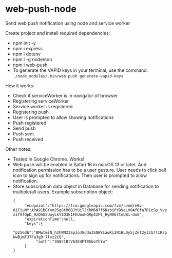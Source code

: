 # web-push-node
Send web push notification using node and service worker

Create project and install required dependencies:
* npm init -y
* npm i express
* npm i dotenv
* npm i -g nodemon
* npm i web-push
* To generate the VAPID keys in your terminal, use the command: ```./node_modules/.bin/web-push generate-vapid-keys```

How it works:
* Check if serviceWorker is in navigator of browser
* Registering serviceWorker
* Service worker is registered
* Registering push
* User is prompted to allow showing notifications
* Push registered
* Send push
* Push sent
* Push received

Other notes:
* Tested in Google Chrome. Works!
* Web push will be enabled in Safari 16 in macOS 13 or later. And notification permission has to be a user gesture. User needs to click bell icon to sign up for notifications. Then user is prompted to allow notification.
* Store subscription data object in Database for sending notification to multiple/all users. Example subscription object: 
     ```
     {
          "endpoint":"https://fcm.googleapis.com/fcm/send/e6v-8iFiuNY:APA91bGYnmJSg8tM0QJYUiTJKhM6N7f6NsbjPYD9eLV0AfOfa7R1cSp_VvzkeuLcU5_YGCuD3xX2vog6xAnb-zif9fQpD_9zQhG5UuyLkY1O3k1FhUooHQRp42Pt_HyH06ltoUBi-duG",
          "expirationTime":null,
          "keys":{
               "p256dh":"BMwtmiN_h2hWN23SpJoJGqdu35NWYLawKi2N1BL0y5jZkT2yJzS7lIRspi7q5cCCM-kwBjmTJ7Fa3g9-7lxz2CQ",
               "auth":"3GWr1BtVA3E4FTBSboYhYw"
          }
     }
     ```
